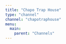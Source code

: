 ```yaml
---
title: "Chapo Trap House"
type: "channel"
channel: "chapotraphouse"
menu:
  main:
    parent: "Channels"
---
```


